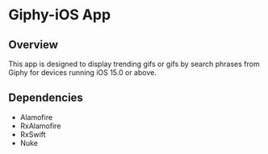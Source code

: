# Giphy-iOS App
## Overview
This app is designed to display trending gifs or gifs by search phrases from Giphy for devices running iOS 15.0 or above.
## Dependencies
- Alamofire
- RxAlamofire
- RxSwift
- Nuke
